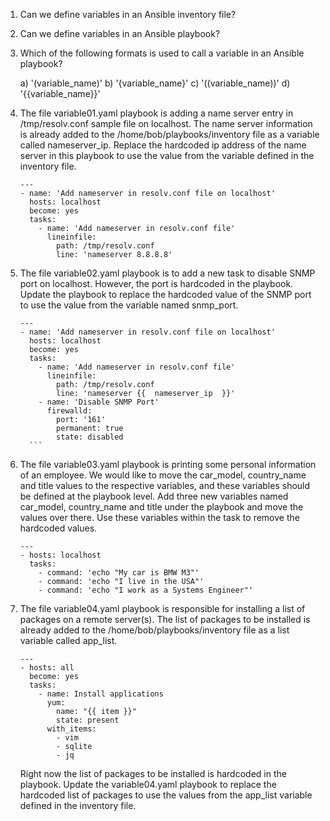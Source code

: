 1) Can we define variables in an Ansible inventory file?
2) Can we define variables in an Ansible playbook?
3) Which of the following formats is used to call a variable in an Ansible playbook?

   a) '(variable_name)'
   b) '{variable_name}'
   c) '((variable_name))'
   d) '{{variable_name}}'

4) The file variable01.yaml playbook is adding a name server entry in /tmp/resolv.conf sample file on localhost.
   The name server information is already added to the /home/bob/playbooks/inventory file as a variable called nameserver_ip.
    Replace the hardcoded ip address of the name server in this playbook to use the value from the variable defined in the inventory file.
   
     ```
     ---
     - name: 'Add nameserver in resolv.conf file on localhost'
       hosts: localhost
       become: yes
       tasks:
         - name: 'Add nameserver in resolv.conf file'
           lineinfile:
             path: /tmp/resolv.conf
             line: 'nameserver 8.8.8.8'
      ```
5) The file variable02.yaml playbook is to add a new task to disable SNMP port on localhost.
   However, the port is hardcoded in the playbook. Update the playbook to replace the hardcoded value of the SNMP port to use the value from the variable named snmp_port.

     ```
     ---
     - name: 'Add nameserver in resolv.conf file on localhost'
       hosts: localhost
       become: yes
       tasks:
         - name: 'Add nameserver in resolv.conf file'
           lineinfile:
             path: /tmp/resolv.conf
             line: 'nameserver {{  nameserver_ip  }}'
         - name: 'Disable SNMP Port'
           firewalld:
             port: '161'
             permanent: true
             state: disabled
       ```

 6) The file variable03.yaml playbook is printing some personal information of an employee. We would like to move the car_model, country_name and title values to the 
    respective variables, and these variables should be defined at the playbook level.
    Add three new variables named car_model, country_name and title under the playbook and move the values over there. Use these variables within the task to remove the 
    hardcoded values.

     ```
     ---
     - hosts: localhost
       tasks:
         - command: 'echo "My car is BMW M3"'
         - command: 'echo "I live in the USA"'
         - command: 'echo "I work as a Systems Engineer"'
     ```

7)  The file variable04.yaml playbook is responsible for installing a list of packages on a remote server(s). The list of packages to be installed is already added to the 
 /home/bob/playbooks/inventory file as a list variable called app_list.

    ```
    ---
    - hosts: all
      become: yes
      tasks:
        - name: Install applications
          yum:
            name: "{{ item }}"
            state: present
          with_items:
            - vim
            - sqlite
            - jq
       ```

    Right now the list of packages to be installed is hardcoded in the playbook. Update the variable04.yaml playbook to replace the hardcoded list of 
    packages to use the values from the app_list variable defined in the inventory file.

